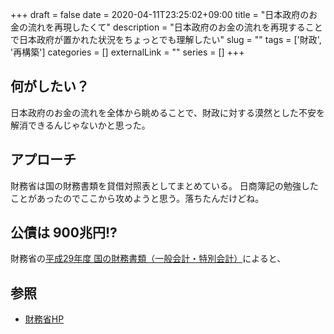 +++ 
draft = false
date = 2020-04-11T23:25:02+09:00
title = "日本政府のお金の流れを再現したくて"
description = "日本政府のお金の流れを再現することで日本政府が置かれた状況をちょっとでも理解したい"
slug = "" 
tags = ['財政', '再構築']
categories = []
externalLink = ""
series = []
+++
## 何がしたい？
日本政府のお金の流れを全体から眺めることで、財政に対する漠然とした不安を解消できるんじゃないかと思った。

## アプローチ
財務省は国の財務書類を貸借対照表としてまとめている。
日商簿記の勉強したことがあったのでここから攻めようと思う。落ちたんだけどね。

## 公債は 900兆円!?
財務省の[平成29年度 国の財務書類（一般会計・特別会計）](https://www.mof.go.jp/budget/report/public_finance_fact_sheet/fy2017/national/fy2017gassan.pdf)によると、
## 参照
- [財務省HP](https://www.mof.go.jp/)
